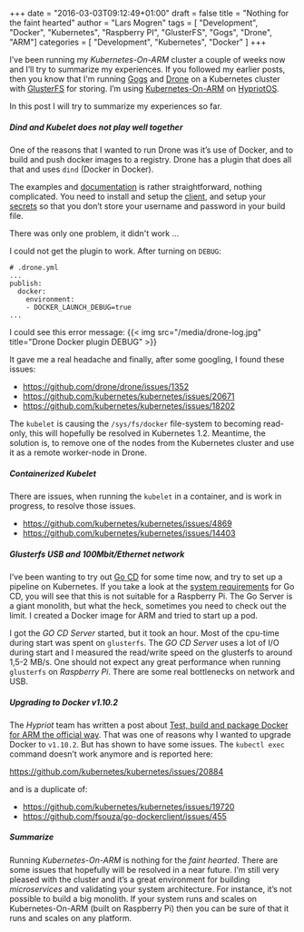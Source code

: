 +++
date = "2016-03-03T09:12:49+01:00"
draft = false
title = "Nothing for the faint hearted"
author = "Lars Mogren"
tags = [ "Development", "Docker", "Kubernetes", "Raspberry PI", "GlusterFS", "Gogs", "Drone", "ARM"]
categories = [ "Development", "Kubernetes", "Docker" ]
+++

I’ve been running my _Kubernetes-On-ARM_ cluster a couple of weeks now and I’ll
try to summarize my experiences. If you followed my earlier posts, then you know
that I'm running [Gogs](https://gogs.io/) and
[Drone](https://github.com/drone) on a Kubernetes cluster with
[GlusterFS](https://www.gluster.org/) for storing. I’m using [Kubernetes-On-ARM](https://github.com/luxas/kubernetes-on-arm)
on [HypriotOS](http://blog.hypriot.com/).

In this post I will try to summarize my experiences so far.
<!--more-->

##### Dind and Kubelet does not play well together

One of the reasons that I wanted to run Drone was it’s use of Docker, and to
build and push docker images to a registry. Drone has a plugin that does all
that and uses `dind` (Docker in Docker).

The examples and [documentation](https://github.com/drone-plugins/drone-docker/blob/master/DOCS.md)
is rather straightforward, nothing complicated. You need to install and setup
the [client](http://readme.drone.io/devs/cli/), and setup your
[secrets](http://readme.drone.io/usage/secrets/) so that you don’t store your
username and password in your build file.

There was only one problem, it didn't work …

I could not get the plugin to work. After turning on `DEBUG`:
```
# .drone.yml
...
publish:
  docker:
    environment:
    - DOCKER_LAUNCH_DEBUG=true
...
```
I could see this error message:
{{< img src="/media/drone-log.jpg" title="Drone Docker plugin DEBUG" >}}

It gave me a real headache and finally, after some googling, I found these
issues:

* https://github.com/drone/drone/issues/1352
* https://github.com/kubernetes/kubernetes/issues/20671
* https://github.com/kubernetes/kubernetes/issues/18202

The `kubelet` is causing the `/sys/fs/docker` file-system to becoming read-only,
this will hopefully be resolved in Kubernetes 1.2. Meantime, the solution is,
to remove one of the nodes from the Kubernetes cluster and use it as a remote
worker-node in Drone.

##### Containerized Kubelet

There are issues, when running the `kubelet` in a container, and is work in
progress, to resolve those issues.

* https://github.com/kubernetes/kubernetes/issues/4869
* https://github.com/kubernetes/kubernetes/issues/14403

##### Glusterfs USB and 100Mbit/Ethernet network

I’ve been wanting to try out [Go CD](http://go.cd) for some time now, and try to set up a pipeline on Kubernetes. If you take a look at the [system requirements](https://docs.go.cd/current/installation/system_requirements.html) for Go CD, you will see that this is not suitable for a Raspberry Pi. The Go Server is a giant monolith, but what the heck, sometimes you need to check out the limit. I created a Docker image for ARM and tried to start up a pod.

I got the _GO CD Server_ started, but it took an hour. Most of the cpu-time during
start was spent on `glusterfs`. The _GO CD Server_ uses a lot of I/O during
start and I measured the read/write speed on the glusterfs to around 1,5-2 MB/s.
One should not expect any great performance when running `glusterfs` on
_Raspberry Pi_. There are some real bottlenecks on network and USB.

##### Upgrading to Docker v1.10.2

The _Hypriot_ team has written a post about [Test, build and package Docker for ARM the official way](http://blog.hypriot.com/post/test-build-and-package-docker-for-arm-the-official-way/).
That was one of reasons why I wanted to upgrade Docker to `v1.10.2`.
But has shown to have some issues. The `kubectl exec` command doesn’t work
anymore and is reported here:

https://github.com/kubernetes/kubernetes/issues/20884

and is a duplicate of:

* https://github.com/kubernetes/kubernetes/issues/19720
* https://github.com/fsouza/go-dockerclient/issues/455

##### Summarize

Running _Kubernetes-On-ARM_ is nothing for the _faint hearted_. There are some
issues that hopefully will be resolved in a near future. I’m still very pleased
with the cluster and it’s a great environment for building _microservices_ and
validating your system architecture. For instance, it’s not possible to build a
big monolith. If your system runs and scales on Kubernetes-On-ARM
(built on Raspberry Pi) then you can be sure of that it runs and scales on any
platform.
